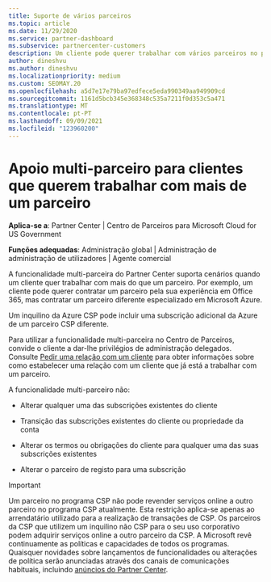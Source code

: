 ```yaml
---
title: Suporte de vários parceiros
ms.topic: article
ms.date: 11/29/2020
ms.service: partner-dashboard
ms.subservice: partnercenter-customers
description: Um cliente pode querer trabalhar com vários parceiros no programa Fornecedor de Soluções em Nuvem especializado em diferentes serviços.
author: dineshvu
ms.author: dineshvu
ms.localizationpriority: medium
ms.custom: SEOMAY.20
ms.openlocfilehash: a5d7e17e79ba97edfece5eda990349aa949909cd
ms.sourcegitcommit: 1161d5bcb345e368348c535a7211f0d353c5a471
ms.translationtype: MT
ms.contentlocale: pt-PT
ms.lasthandoff: 09/09/2021
ms.locfileid: "123960200"
---
```

# <a name="multi-partner-support-for-customers-who-want-to-work-with-more-than-one-partner"></a>Apoio multi-parceiro para clientes que querem trabalhar com mais de um parceiro

**Aplica-se a**: Partner Center | Centro de Parceiros para Microsoft Cloud for US Government

**Funções adequadas**: Administração global | Administração de administração de utilizadores | Agente comercial

A funcionalidade multi-parceira do Partner Center suporta cenários quando um cliente quer trabalhar com mais do que um parceiro. Por exemplo, um cliente pode querer contratar um parceiro pela sua experiência em Office 365, mas contratar um parceiro diferente especializado em Microsoft Azure.

Um inquilino da Azure CSP pode incluir uma subscrição adicional da Azure de um parceiro CSP diferente.

Para utilizar a funcionalidade multi-parceira no Centro de Parceiros, convide o cliente a dar-lhe privilégios de administração delegados. Consulte [Pedir uma relação com um cliente](request-a-relationship-with-a-customer.md) para obter informações sobre como estabelecer uma relação com um cliente que já está a trabalhar com um parceiro.

A funcionalidade multi-parceiro não:

- Alterar qualquer uma das subscrições existentes do cliente

- Transição das subscrições existentes do cliente ou propriedade da conta

- Alterar os termos ou obrigações do cliente para qualquer uma das suas subscrições existentes

- Alterar o parceiro de registo para uma subscrição

> [!IMPORTANT]  
> Um parceiro no programa CSP não pode revender serviços online a outro parceiro no programa CSP atualmente. Esta restrição aplica-se apenas ao arrendatário utilizado para a realização de transações de CSP. Os parceiros da CSP que utilizem um inquilino não CSP para o seu uso corporativo podem adquirir serviços online a outro parceiro da CSP. A Microsoft revê continuamente as políticas e capacidades de todos os programas. Quaisquer novidades sobre lançamentos de funcionalidades ou alterações de política serão anunciadas através dos canais de comunicações habituais, incluindo [anúncios do Partner Center](announcements/index.md).
